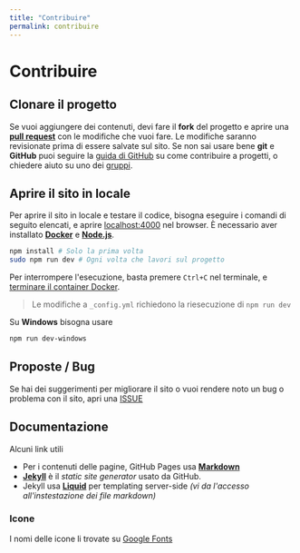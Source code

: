 ```yaml
---
title: "Contribuire"
permalink: contribuire
---
```


# Contribuire

## Clonare il progetto

Se vuoi aggiungere dei contenuti, devi fare il **fork** del progetto e aprire una [**pull request**](https://github.com/sapienzastudentsnetwork/informatica/pulls) con le modifiche che vuoi fare. Le modifiche saranno revisionate prima di essere salvate sul sito. Se non sai usare bene **git** e **GitHub** puoi seguire la [guida di GitHub](https://docs.github.com/en/get-started/quickstart/contributing-to-projects) su come contribuire a progetti, o chiedere aiuto su uno dei [gruppi](./gruppi).

## Aprire il sito in locale

Per aprire il sito in locale e testare il codice, bisogna eseguire i comandi di seguito elencati, e aprire [localhost:4000](http://localhost:4000/) nel browser. È necessario aver installato [**Docker**](https://www.docker.com/) e [**Node.js**](https://nodejs.org/en).

```bash
npm install # Solo la prima volta
sudo npm run dev # Ogni volta che lavori sul progetto
```

Per interrompere l'esecuzione, basta premere `Ctrl+C` nel terminale, e [terminare il container Docker](https://docs.docker.com/engine/reference/commandline/stop/).

> Le modifiche a `_config.yml` richiedono la riesecuzione di `npm run dev`

Su **Windows** bisogna usare 

```bash
npm run dev-windows
```


## Proposte / Bug

Se hai dei suggerimenti per migliorare il sito o vuoi rendere noto un bug o problema con il sito, apri una [ISSUE](https://github.com/sapienzastudentsnetwork/informatica/issues)


## Documentazione

Alcuni link utili
- Per i contenuti delle pagine, GitHub Pages usa [**Markdown**](https://docs.github.com/en/get-started/writing-on-github/getting-started-with-writing-and-formatting-on-github/basic-writing-and-formatting-syntax)
- [**Jekyll**](https://jekyllrb.com/docs/pages/) è il *static site generator* usato da GitHub.
- Jekyll usa [**Liquid**](https://shopify.github.io/liquid/) per templating server-side *(vi da l'accesso all'instestazione dei file markdown)*

### Icone 

I nomi delle icone li trovate su [Google Fonts](https://fonts.google.com/icons)
